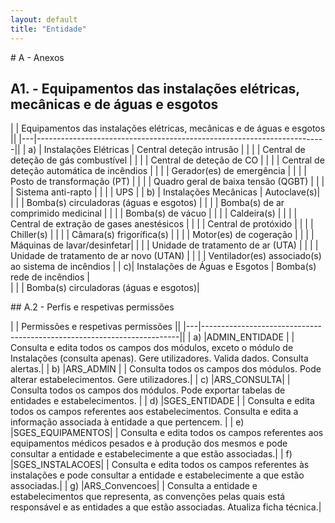 ```yaml
---
layout: default
title: "Entidade"
---
```


<p id="listaeqcr"></p>
# A - Anexos

## A1. - Equipamentos das instalações elétricas, mecânicas e de águas e esgotos 

|   | Equipamentos das instalações elétricas, mecânicas e de águas e esgotos ||
|---|------------------------------------------------------------------------|| 
| a) | Instalações Elétricas				      | Central deteção intrusão |
|    |                                        | Central de deteção de gás combustível |
|    |                                       | Central de deteção de CO |
|    |                                        | Central de deteção automática de incêndios |
|    |                                       | Gerador(es) de emergência |
|    |                                      | Posto de transformação (PT) |
|    |                                        | Quadro geral de baixa tensão (QGBT) |
|    |                                     | Sistema anti-rapto |
|    |                                       | UPS |
| b) | Instalações Mecânicas		              | Autoclave(s)|	          
|    |                                      | Bomba(s) circuladoras (águas e esgotos) |
|    |                                        | Bomba(s) de ar comprimido medicinal |
|    |                                       | Bomba(s) de vácuo |
|    |                                        | Caldeira(s) |
|    |                                        | Central de extração de gases anestésicos |
|    |                                       | Central de protóxido |
|    |                                       | Chiller(s) |
|    |                                       | Câmara(s) frigorífica(s) |
|    |                                       | Motor(es) de cogeração |
|    |                                        | Máquinas de lavar/desinfetar|
|    |                                       | Unidade de tratamento de ar (UTA) |
|    |                                        | Unidade de tratamento de ar novo (UTAN) |
|    |                                      | Ventilador(es) associado(s) ao sistema de incêndios |
| c)| Instalações de Águas e Esgotos		| Bomba(s) rede de incêndios |     
|   |                                       | Bomba(s) circuladoras (águas e esgotos)|

<p id="listaperfis"></p>
## A.2 - Perfis e respetivas permissões

|   | Permissões e respetivas permissões                                     ||
|---|------------------------------------------------------------------------|| 
| a) |ADMIN_ENTIDADE |             | Consulta e edita todos os campos dos módulos, exceto o módulo de Instalações (consulta apenas). Gere utilizadores. Valida dados. Consulta alertas.| 
| b) |ARS_ADMIN      |			   | Consulta todos os campos dos módulos. Pode alterar estabelecimentos. Gere utilizadores.|
| c) |ARS_CONSULTA|                | Consulta todos os campos dos módulos. Pode exportar tabelas de entidades e estabelecimentos. |
| d) |SGES_ENTIDADE |  			  | Consulta e edita todos os campos referentes aos estabelecimentos. Consulta e edita a informação associada à entidade a que pertencem. |
| e) |SGES_EQUIPAMENTOS|           | Consulta e edita todos os campos referentes aos equipamentos médicos pesados e à produção dos mesmos e pode consultar a entidade e estabelecimente a que estão associadas.|
| f) |SGES_INSTALACOES|            | Consulta e edita todos os campos referentes às instalações e pode consultar a entidade e estabelecimente a que estão associadas.|
| g) |ARS_Convencoes|              | Consulta a entidade e estabelecimentos que representa, as convenções pelas quais está responsável e as entidades a que estão associadas. Atualiza ficha técnica.|

